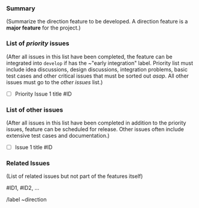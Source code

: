 <!---
Please read this!

Before opening a new issue, make sure to search for keywords in the issues
filtered by the "direction" label.

- https://pragit.diee.unica.it/secml/secml-lib/issues?label_name%5B%5D=direction

and verify the issue you're about to submit isn't a duplicate.
--->

### Summary

(Summarize the direction feature to be developed. A direction feature is a **major feature** for the project.)

### List of *priority* issues

(After all issues in this list have been completed, the feature can be integrated into `develop` if has the ~"early integration" label. Priority list must include idea discussions, design discussions, integration problems, basic test cases and other critical issues that must be sorted out *asap*. All other issues must go to the *other issues* list.)

* [ ] Priority Issue 1 title #ID

### List of other issues

(After all issues in this list have been completed in addition to the priority issues, feature can be scheduled for release. Other issues often include extensive test cases and documentation.)

* [ ] Issue 1 title #ID

### Related Issues

(List of related issues but not part of the features itself)

#ID1, #ID2, ...

/label ~direction